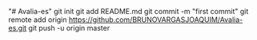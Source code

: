 "# Avalia-es"  git init git add README.md git commit -m "first commit" git remote add origin https://github.com/BRUNOVARGASJOAQUIM/Avalia-es.git git push -u origin master
